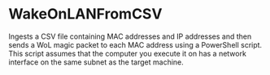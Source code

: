# WakeOnLANFromCSV
Ingests a CSV file containing MAC addresses and IP addresses and then sends a WoL magic packet to each MAC address using a PowerShell script. This script assumes that the computer you execute it on has a network interface on the same subnet as the target machine.
